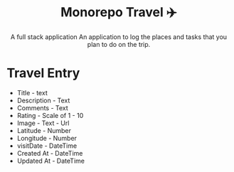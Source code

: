 <h1 align="center">
  Monorepo Travel ✈️
</h1>
<p align="center">
A full stack application An application to log the places and tasks that you plan to do on the trip.
</p>

# Travel Entry

- Title - text
- Description - Text
- Comments - Text
- Rating - Scale of 1 - 10
- Image - Text - Url
- Latitude - Number
- Longitude - Number
- visitDate - DateTime
- Created At - DateTime
- Updated At - DateTime
